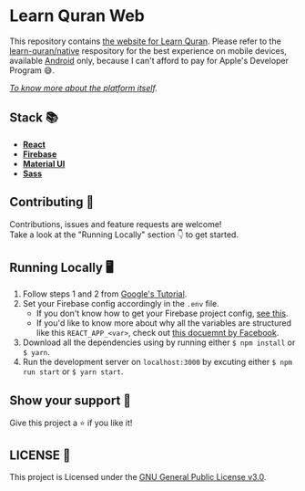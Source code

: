 # Learn Quran Web
This repository contains [the website for Learn Quran](https://learn-quran.now.sh). Please refer to the [learn-quran/native](https://github.com/learn-quran/native) respository for the best experience on mobile devices, available [Android](https://play.google.com/store/apps/details?id=com.shbool.learnquran) only, because I can't afford to pay for Apple's Developer Program 😅.

*[To know more about the platform itself](https://github.com/learn-quran/learn-quran).*

## Stack 📚
- **[React](https://reactjs.org)**
- **[Firebase](https://firebase.google.com)**
- **[Material UI](https://material-ui.com)**
- **[Sass](https://github.com/sass)**

## Contributing 🤝
Contributions, issues and feature requests are welcome! <br>
Take a look at the "Running Locally" section 👇 to get started.

## Running Locally 🖥
1. Follow steps 1 and 2 from [Google's Tutorial](https://firebase.google.com/docs/web/setup).
2. Set your Firebase config accordingly in the `.env` file. 
	- If you don't know how to get your Firebase project config, [see this](https://support.google.com/firebase/answer/7015592). 
	- If you'd like to know more about why all the variables are structured like this `REACT_APP_<var>`, check out [this docuemnt by Facebook](https://facebook.github.io/create-react-app/docs/adding-custom-environment-variables).
3. Download all the dependencies using by running either `$ npm install` or `$ yarn`.
4. Run the development server on `localhost:3000` by excuting either `$ npm run start` or `$ yarn start`.

## Show your support 🥰
Give this project a  ⭐️ if you like it!

## LICENSE 📝
This project is Licensed under the [GNU General Public License v3.0](https://choosealicense.com/licenses/gpl-3.0/).
